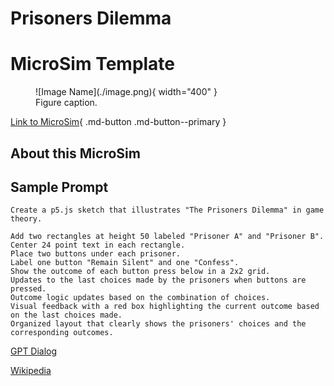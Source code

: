 # Prisoners Dilemma

# MicroSim Template

<figure markdown>
   ![Image Name](./image.png){ width="400" }
   <figcaption>Figure caption.</figcaption>
</figure>

[Link to MicroSim](./prisoners-dilemma.html.html){ .md-button .md-button--primary }

## About this MicroSim

## Sample Prompt

```linenums="0"
Create a p5.js sketch that illustrates "The Prisoners Dilemma" in game theory.  

Add two rectangles at height 50 labeled "Prisoner A" and "Prisoner B".
Center 24 point text in each rectangle.
Place two buttons under each prisoner.
Label one button "Remain Silent" and one "Confess".
Show the outcome of each button press below in a 2x2 grid.
Updates to the last choices made by the prisoners when buttons are pressed.
Outcome logic updates based on the combination of choices.
Visual feedback with a red box highlighting the current outcome based on the last choices made.
Organized layout that clearly shows the prisoners' choices and the corresponding outcomes.
```
[GPT Dialog](https://chat.openai.com/g/g-yLEKOCjXP-p5-js-visual-art-composer/c/42bf6e25-4095-4d1f-816f-9336622d92c1)

[Wikipedia](https://en.wikipedia.org/wiki/Prisoner%27s_dilemma)